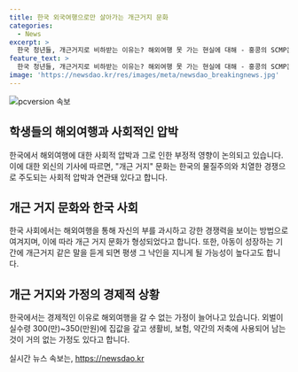 ```yaml
---
title: 한국 외국여행으로만 살아가는 개근거지 문화
categories:
  - News
excerpt: >
  한국 청년들, 개근거지로 비하받는 이유는? 해외여행 못 가는 현실에 대해 - 홍콩의 SCMP는 최근 개근 거지 문화를 조명했다. 한국 사회의 물질주의와 치열한 경쟁이 해외여행을 갈 수 없는 사람들을 비하하는 문화를 유발한다고 지적했다. 학교 체험학습 중 해외여행을 못 가게 된 아이의 사연도 소개되며, 부족한 소득으로 남는 것 없이 살아가는 현실이 증언되었다. 이에, 개근거지 문화는 사회적 압박과 물질주의로 인한 결과로, 아동에게도 긍정적이지 않은 영향을 끼칠 수 있다는 경고도 담겼다.
feature_text: >
  한국 청년들, 개근거지로 비하받는 이유는? 해외여행 못 가는 현실에 대해 - 홍콩의 SCMP는 최근 개근 거지 문화를 조명했다. 한국 사회의 물질주의와 치열한 경쟁이 해외여행을 갈 수 없는 사람들을 비하하는 문화를 유발한다고 지적했다. 학교 체험학습 중 해외여행을 못 가게 된 아이의 사연도 소개되며, 부족한 소득으로 남는 것 없이 살아가는 현실이 증언되었다. 이에, 개근거지 문화는 사회적 압박과 물질주의로 인한 결과로, 아동에게도 긍정적이지 않은 영향을 끼칠 수 있다는 경고도 담겼다.
image: 'https://newsdao.kr/res/images/meta/newsdao_breakingnews.jpg'
---
```


<p><img src="https://newsdao.kr/res/images/meta/newsdao_breakingnews.jpg" alt="pcversion 속보" /></p>

<h2 data-ke-size="size26">학생들의 해외여행과 사회적인 압박</h2>

<p data-ke-size="size16">한국에서 해외여행에 대한 사회적 압박과 그로 인한 부정적 영향이 논의되고 있습니다. 이에 대한 외신의 기사에 따르면, "개근 거지" 문화는 한국의 물질주의와 치열한 경쟁으로 주도되는 사회적 압박과 연관돼 있다고 합니다.</p>

<h2 data-ke-size="size26">개근 거지 문화와 한국 사회</h2>

<p data-ke-size="size16">한국 사회에서는 해외여행을 통해 자신의 부를 과시하고 강한 경쟁력을 보이는 방법으로 여겨지며, 이에 따라 개근 거지 문화가 형성되었다고 합니다. 또한, 아동이 성장하는 기간에 개근거지 같은 말을 듣게 되면 평생 그 낙인을 지니게 될 가능성이 높다고도 합니다.</p>

<h2 data-ke-size="size26">개근 거지와 가정의 경제적 상황</h2>

<p data-ke-size="size16">한국에서는 경제적인 이유로 해외여행을 갈 수 없는 가정이 늘어나고 있습니다. 외벌이 실수령 300(만)~350(만원)에 집값을 갚고 생활비, 보험, 약간의 저축에 사용되어 남는 것이 거의 없는 가정도 있다고 합니다.</p>
실시간 뉴스 속보는, <a href="https://newsdao.kr" rel="dofollow">https://newsdao.kr</a>


